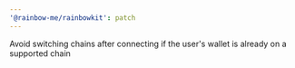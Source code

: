 ```yaml
---
'@rainbow-me/rainbowkit': patch
---
```


Avoid switching chains after connecting if the user's wallet is already on a supported chain
